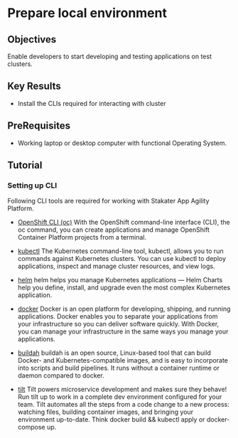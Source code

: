 # Prepare local environment

## Objectives

Enable developers to start developing and testing applications on test clusters.

## Key Results

- Install the CLIs required for interacting with cluster

## PreRequisites

- Working laptop or desktop computer with functional Operating System.

## Tutorial

### Setting up CLI

Following CLI tools are required for working with Stakater App Agility Platform.

- [OpenShift CLI (oc)](https://docs.openshift.com/container-platform/4.12/cli_reference/openshift_cli/getting-started-cli.html#installing-openshift-cli) With the OpenShift command-line interface (CLI), the oc command, you can create applications and manage OpenShift Container Platform projects from a terminal.

- [kubectl](https://kubernetes.io/docs/tasks/tools/) The Kubernetes command-line tool, kubectl, allows you to run commands against Kubernetes clusters. You can use kubectl to deploy applications, inspect and manage cluster resources, and view logs.

- [helm](https://helm.sh/docs/intro/install/) helm helps you manage Kubernetes applications — Helm Charts help you define, install, and upgrade even the most complex Kubernetes application.

- [docker](https://docs.docker.com/get-docker/) Docker is an open platform for developing, shipping, and running applications. Docker enables you to separate your applications from your infrastructure so you can deliver software quickly. With Docker, you can manage your infrastructure in the same ways you manage your applications.

- [buildah](https://github.com/containers/buildah/blob/main/install.md) buildah is an open source, Linux-based tool that can build Docker- and Kubernetes-compatible images, and is easy to incorporate into scripts and build pipelines. It runs without a container runtime or daemon compared to docker.

- [tilt](https://docs.tilt.dev/install.html) Tilt powers microservice development and makes sure they behave! Run tilt up to work in a complete dev environment configured for your team. Tilt automates all the steps from a code change to a new process: watching files, building container images, and bringing your environment up-to-date. Think docker build && kubectl apply or docker-compose up.
